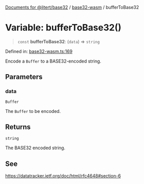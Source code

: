 [Documents for @litert/base32](../../index.md) / [base32-wasm](../index.md) / bufferToBase32

# Variable: bufferToBase32()

> `const` **bufferToBase32**: (`data`) => `string`

Defined in: [base32-wasm.ts:169](https://github.com/litert/base32.js/blob/master/src/lib/base32-wasm.ts#L169)

Encode a `Buffer` to a BASE32-encoded string.

## Parameters

### data

`Buffer`

The `Buffer` to be encoded.

## Returns

`string`

The BASE32 encoded string.

## See

https://datatracker.ietf.org/doc/html/rfc4648#section-6
